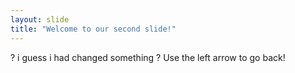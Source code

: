 ```yaml
---
layout: slide
title: "Welcome to our second slide!"
---
```

? i guess i had changed something ?
Use the left arrow to go back!
